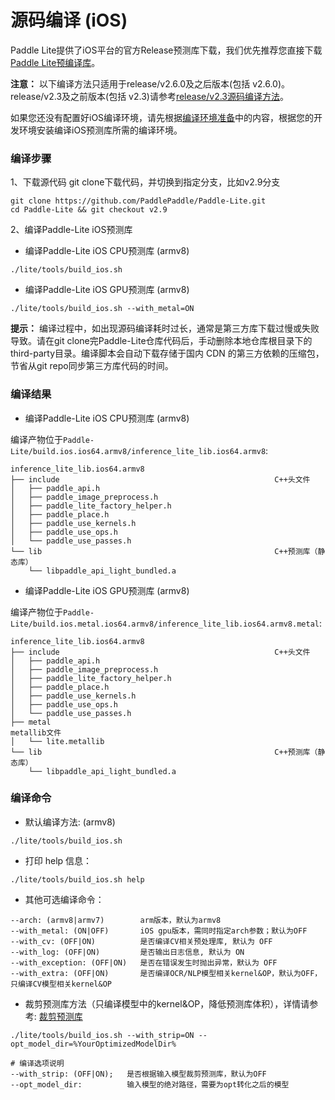 
# 源码编译 (iOS)

Paddle Lite提供了iOS平台的官方Release预测库下载，我们优先推荐您直接下载[Paddle Lite预编译库](../quick_start/release_lib.html#ios)。

**注意：** 以下编译方法只适用于release/v2.6.0及之后版本(包括 v2.6.0)。release/v2.3及之前版本(包括 v2.3)请参考[release/v2.3源码编译方法](v2.3_compile.md)。

如果您还没有配置好iOS编译环境，请先根据[编译环境准备](compile_env.html#mac-os)中的内容，根据您的开发环境安装编译iOS预测库所需的编译环境。

### 编译步骤

1、下载源代码
git clone下载代码，并切换到指定分支，比如v2.9分支
```shell
git clone https://github.com/PaddlePaddle/Paddle-Lite.git
cd Paddle-Lite && git checkout v2.9
```

2、编译Paddle-Lite iOS预测库
* 编译Paddle-Lite iOS CPU预测库 (armv8)
```
./lite/tools/build_ios.sh
```

* 编译Paddle-Lite iOS GPU预测库 (armv8)
```
./lite/tools/build_ios.sh --with_metal=ON
```

**提示：** 编译过程中，如出现源码编译耗时过长，通常是第三方库下载过慢或失败导致。请在git clone完Paddle-Lite仓库代码后，手动删除本地仓库根目录下的third-party目录。编译脚本会自动下载存储于国内 CDN 的第三方依赖的压缩包，节省从git repo同步第三方库代码的时间。

### 编译结果
* 编译Paddle-Lite iOS CPU预测库 (armv8)

编译产物位于`Paddle-Lite/build.ios.ios64.armv8/inference_lite_lib.ios64.armv8`:

```shell
inference_lite_lib.ios64.armv8
├── include                                                C++头文件
│   ├── paddle_api.h                                
│   ├── paddle_image_preprocess.h
│   ├── paddle_lite_factory_helper.h
│   ├── paddle_place.h
│   ├── paddle_use_kernels.h
│   ├── paddle_use_ops.h
│   └── paddle_use_passes.h
└── lib                                                    C++预测库（静态库）
    └── libpaddle_api_light_bundled.a
```
* 编译Paddle-Lite iOS GPU预测库 (armv8)

编译产物位于`Paddle-Lite/build.ios.metal.ios64.armv8/inference_lite_lib.ios64.armv8.metal`:

```shell
inference_lite_lib.ios64.armv8
├── include                                                C++头文件
│   ├── paddle_api.h                                
│   ├── paddle_image_preprocess.h
│   ├── paddle_lite_factory_helper.h
│   ├── paddle_place.h
│   ├── paddle_use_kernels.h
│   ├── paddle_use_ops.h
│   └── paddle_use_passes.h
├── metal
metallib文件
│   └── lite.metallib
└── lib                                                    C++预测库（静态库）
    └── libpaddle_api_light_bundled.a
```
### 编译命令

- 默认编译方法: (armv8)                                           
```shell
./lite/tools/build_ios.sh
```

- 打印 help 信息：

```shell
./lite/tools/build_ios.sh help
```

- 其他可选编译命令：

```shell
--arch: (armv8|armv7)        arm版本，默认为armv8
--with_metal: (ON|OFF)       iOS gpu版本，需同时指定arch参数；默认为OFF
--with_cv: (OFF|ON)          是否编译CV相关预处理库, 默认为 OFF
--with_log: (OFF|ON)         是否输出日志信息, 默认为 ON
--with_exception: (OFF|ON)   是否在错误发生时抛出异常，默认为 OFF
--with_extra: (OFF|ON)       是否编译OCR/NLP模型相关kernel&OP，默认为OFF，只编译CV模型相关kernel&OP
```

- 裁剪预测库方法（只编译模型中的kernel&OP，降低预测库体积），详情请参考:  [裁剪预测库](library_tailoring)

```shell
./lite/tools/build_ios.sh --with_strip=ON --opt_model_dir=%YourOptimizedModelDir%

# 编译选项说明
--with_strip: (OFF|ON);   是否根据输入模型裁剪预测库，默认为OFF
--opt_model_dir:          输入模型的绝对路径，需要为opt转化之后的模型
```
